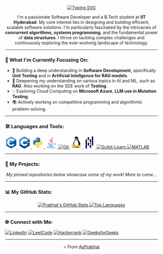 <div align="center">
  <a href="https://git.io/typing-svg"><img src="https://readme-typing-svg.demolab.com?font=Fira+Code&pause=1000&width=435&lines=Hi+there+I'm+Prabhat+Pensalwar!" alt="Typing SVG" /></a>
</div>

<p align="center">
  I'm a passionate Software Developer and a B.Tech student at <strong>IIT Hyderabad</strong>. My core interest lies in designing and building efficient, scalable software solutions. I'm particularly fascinated by the intricacies of <strong>concurrent algorithms, systems programming</strong>, and the fundamental power of <strong>data structures</strong>. I thrive on tackling complex challenges and continuously exploring the ever-evolving landscape of technology.
</p>

---

### 🌱 What I'm Currently Focusing On:
*   🚀 Building a deep understanding in **Software Development**, specifically **Unit Testing** and in **Artificial Intellgence for RAG models**.
*   🧠 Deepening my understanding on various topics in AI and ML, such as **RAG**. Also working on the SDE work of **Testing**.
*   💡 Exploring Cloud Computing on **Microsoft Azure**, **LLM use in Mutation Testing**.
*   📚 Actively working on competitive programming and algorithmic problem-solving.

---

### 🛠️ Languages and Tools:
<p align="left">
  <a href="https://www.cprogramming.com/" target="_blank" rel="noreferrer"> <img src="https://raw.githubusercontent.com/devicons/devicon/master/icons/c/c-original.svg" alt="C" width="40" height="40"/> </a>
  <a href="https://www.w3schools.com/cpp/" target="_blank" rel="noreferrer"> <img src="https://raw.githubusercontent.com/devicons/devicon/master/icons/cplusplus/cplusplus-original.svg" alt="C++" width="40" height="40"/> </a>
  <a href="https://www.python.org" target="_blank" rel="noreferrer"> <img src="https://raw.githubusercontent.com/devicons/devicon/master/icons/python/python-original.svg" alt="Python" width="40" height="40"/> </a>
  <a href="https://www.java.com" target="_blank" rel="noreferrer"> <img src="https://raw.githubusercontent.com/devicons/devicon/master/icons/java/java-original.svg" alt="Java" width="40" height="40"/> </a>
  <a href="https://git-scm.com/" target="_blank" rel="noreferrer"> <img src="https://www.vectorlogo.zone/logos/git-scm/git-scm-icon.svg" alt="Git" width="40" height="40"/> </a>
  <a href="https://www.linux.org/" target="_blank" rel="noreferrer"> <img src="https://raw.githubusercontent.com/devicons/devicon/master/icons/linux/linux-original.svg" alt="Linux" width="40" height="40"/> </a>
  <a href="https://pandas.pydata.org/" target="_blank" rel="noreferrer"> <img src="https://raw.githubusercontent.com/devicons/devicon/2ae2a900d2f041da66e950e4d48052658d850630/icons/pandas/pandas-original.svg" alt="Pandas" width="40" height="40"/> </a>
  <a href="https://scikit-learn.org/" target="_blank" rel="noreferrer"> <img src="https://upload.wikimedia.org/wikipedia/commons/0/05/Scikit_learn_logo_small.svg" alt="Scikit-Learn" width="40" height="40"/> </a>
  <a href="https://www.mathworks.com/" target="_blank" rel="noreferrer"> <img src="https://upload.wikimedia.org/wikipedia/commons/2/21/Matlab_Logo.png" alt="MATLAB" width="40" height="40"/> </a>
  <!-- Add any other tools/languages you use -->
</p>

---

### 🚀 My Projects:
<!-- **THIS IS THE MOST IMPORTANT SECTION TO FILL OUT** -->
<!-- For each project, include: Name, Link to Repo, (Optional) Live Demo Link, Brief Description, Technologies Used -->
<!-- Example Project:
<p>
  <strong>Project Name 1</strong> - <a href="[LINK_TO_REPO]" target="_blank">GitHub Repo</a> | <a href="[LINK_TO_LIVE_DEMO_IF_ANY]" target="_blank">Live Demo</a>
  <br>
  <em>A brief one-sentence description of what the project does and its purpose.</em>
  <br>
  <sub><strong>Tech Stack:</strong> C++, Python, CMake, etc.</sub>
</p>
<hr/>
<p>
  <strong>Project Name 2</strong> - <a href="[LINK_TO_REPO]" target="_blank">GitHub Repo</a>
  <br>
  <em>Another cool project I built to solve [problem] using [key features].</em>
  <br>
  <sub><strong>Tech Stack:</strong> Java, Spring Boot, Docker, etc.</sub>
</p>
<hr/>
-->
<p align="center">
  <em>My pinned repositories below showcase some of my work! More to come...</em>
  <!-- You can add 2-3 top projects directly here for more visibility -->
</p>

---

### 📊 My GitHub Stats:
<p align="center">
  <a href="https://github.com/anuraghazra/github-readme-stats">
    <img align="center" src="https://github-readme-stats.vercel.app/api?username=asprabhat&show_icons=true&locale=en&theme=tokyonight&hide_border=true" alt="Prabhat's GitHub Stats" />
  </a>
  <a href="https://github.com/anuraghazra/github-readme-stats">
    <img align="center" src="https://github-readme-stats.vercel.app/api/top-langs?username=asprabhat&show_icons=true&locale=en&layout=compact&theme=tokyonight&hide_border=true" alt="Top Languages" />
  </a>
</p>
<!-- You can also add GitHub Streak Stats:
<p align="center">
  <a href="https://github-readme-streak-stats.herokuapp.com/?user=asprabhat&theme=tokyonight&hide_border=true">
    <img title="🔥 Get streak stats for your profile" alt="Prabhat's Streak Stats" src="https://github-readme-streak-stats.herokuapp.com/?user=asprabhat&theme=tokyonight&hide_border=true"/>
  </a>
</p>
-->

---

### 🌐 Connect with Me:
<p align="left">
  <a href="https://www.linkedin.com/in/prabhat-pensalwar-2ab7a5330/" target="_blank"><img src="https://raw.githubusercontent.com/rahuldkjain/github-profile-readme-generator/master/src/images/icons/Social/linked-in-alt.svg" alt="LinkedIn" height="30" width="40" /></a>
  <a href="https://leetcode.com/u/co22btech11009/" target="_blank"><img src="https://raw.githubusercontent.com/rahuldkjain/github-profile-readme-generator/master/src/images/icons/Social/leet-code.svg" alt="LeetCode" height="30" width="40" /></a>
  <a href="https://www.hackerrank.com/profile/co22btech11009" target="_blank"><img src="https://raw.githubusercontent.com/rahuldkjain/github-profile-readme-generator/master/src/images/icons/Social/hackerrank.svg" alt="Hackerrank" height="30" width="40" /></a>
  <a href="https://www.geeksforgeeks.org/user/co22btecp9cr/" target="_blank"><img src="https://raw.githubusercontent.com/rahuldkjain/github-profile-readme-generator/master/src/images/icons/Social/geeks-for-geeks.svg" alt="GeeksforGeeks" height="30" width="40" /></a>
  <!-- Add your email if you're comfortable:
  <a href="mailto:your.email@example.com" target="_blank"><img src="https://raw.githubusercontent.com/rahuldkjain/github-profile-readme-generator/master/src/images/icons/Social/gmail.svg" alt="Gmail" height="30" width="40" /></a>
  -->
</p>

---

<p align="center">
  ⭐️ From <a href="https://github.com/AsPrabhat" target="_blank">AsPrabhat</a>
</p>
